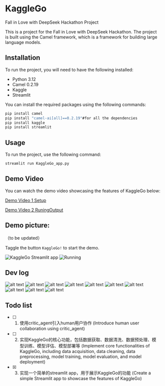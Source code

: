 
# KaggleGo

Fall in Love with DeepSeek Hackathon Project

This is a project for the Fall in Love with DeepSeek Hackathon. The project is built using the Camel framework, which is a framework for building large language models.

## Installation

To run the project, you will need to have the following installed:

- Python 3.12
- Camel 0.2.19
- Kaggle
- Streamlit

You can install the required packages using the following commands:

```bash
pip install camel
pip install "camel-ai[all]==0.2.19"#for all the dependencies
pip install kaggle
pip install streamlit

```

## Usage

To run the project, use the following command:

```bash
streamlit run KaggleGo_app.py
```

## Demo Video

You can watch the demo video showcasing the features of KaggleGo below:

[Demo Video 1 Setup](demo-video/video1.mp4)

[Demo Video 2 RuningOutput](demo-video/demo_output2025-02-18%2013-38-43.mp4)


## Demo picture:
（to be updated）

Taggle the button `KaggleGo!` to start the demo.

![KaggleGo Streamlit app](demo.png)
![Running](running.png)

## Dev log

![alt text](./img/image.png)
![alt text](./img/image-1.png)
![alt text](./img/image-2.png)
![alt text](./img/image-3.png)
![alt text](./img/image-4.png)
![alt text](./img/image-5.png)
![alt text](./img/image-6.png)
![alt text](./img/image-7.png)
![alt text](./img/image-8.png)
![alt text](./img/image-9.png)

## Todo list

- [ ] 1. 使用critic_agent引入human用户协作 (Introduce human user collaboration using critic_agent)
- [ ] 2. 实现KaggleGo的核心功能，包括数据获取、数据清洗、数据预处理、模型训练、模型评估、模型部署等 (Implement core functionalities of KaggleGo, including data acquisition, data cleaning, data preprocessing, model training, model evaluation, and model deployment)
- [x] 3. 实现一个简单的streamlit app，用于展示KaggleGo的功能 (Create a simple Streamlit app to showcase the features of KaggleGo)

